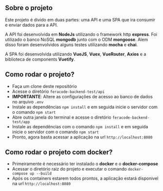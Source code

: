 ## Sobre o projeto

Este projeto é divido em duas partes: uma API e uma SPA que ira consumir e enviar dados para a API.

A API foi desenvolvida em **NodeJs** utilizando o framework http **express**. Foi utilizado o banco NoSQL **mongodb** junto com o ODM **mongoose**. Alem disso foram desenvolvidos alguns testes utilizando **mocha** e **chai**.

A SPA foi desenvolvida utilizando **VueJS**, **Vuex**, **VueRouter**, **Axios** e a biblioteca de components **Vuetify**.

## Como rodar o projeto?
- Faça um clone deste repositório
- Acesse o diretório `feracode-backend-test/api`
- **IMPORTANTE**: Altere as configurações de acesso ao banco de dados no arquivo `.env`
- Instale as dependências `npm install` e em seguida inicie o servidor com o comando `npm start`
- Abre outra janela do terminal e acesse o diretório `feracode-backend-test/app`
- Instale as dependências com o comando `npm install` e em seguida inicie o servidor com o comando `npm start`
- Pronto, agora basta acessar a aplicação na url `http://localhost:8080`

## Como rodar o projeto com docker?
- Primeiramente é necessário ter instalado o **docker** e o **docker-compose**
- Acessar o diretório raiz do projeto e executar o comando `docker-compose up --build`
- Após os containers estarem todos prontos, a aplicação estará disponivel na url `http://localhost:8080`
